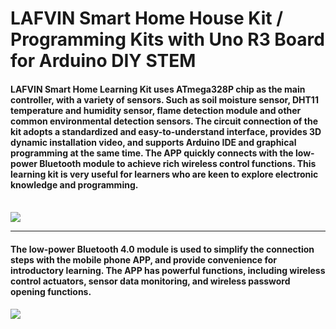 <h1>LAFVIN Smart Home House Kit / Programming Kits with Uno R3 Board for Arduino DIY STEM</h1>
<h4>LAFVIN Smart Home Learning Kit uses ATmega328P chip as the main controller, with a variety of sensors. Such as soil moisture sensor, DHT11 temperature and humidity sensor, flame detection module and other common environmental detection sensors. The circuit connection of
the kit adopts a standardized and easy-to-understand interface, provides 3D dynamic installation video, and supports Arduino IDE and graphical
programming at the same time. The APP quickly connects with the low-power Bluetooth module to achieve rich wireless control functions. This
learning kit is very useful for learners who are keen to explore electronic knowledge and programming.</h4>
<br>
<img  src="https://lafvintech.com/cdn/shop/products/product-image-1925125706_800x.jpg?v=1643095062">
<hr>
<h4>The low-power Bluetooth 4.0 module is used to simplify the connection steps with the mobile phone APP, and provide
convenience for introductory learning. The APP has powerful functions, including wireless control actuators, sensor data
monitoring, and wireless password opening functions.</h4>
<img src="https://lafvintech.com/cdn/shop/products/product-image-1925125704_1024x.jpg?v=1643095062">



